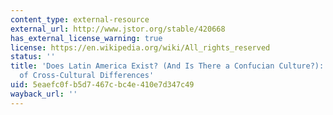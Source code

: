 ```yaml
---
content_type: external-resource
external_url: http://www.jstor.org/stable/420668
has_external_license_warning: true
license: https://en.wikipedia.org/wiki/All_rights_reserved
status: ''
title: 'Does Latin America Exist? (And Is There a Confucian Culture?): A Global Analysis
  of Cross-Cultural Differences'
uid: 5eaefc0f-b5d7-467c-bc4e-410e7d347c49
wayback_url: ''
---
```

